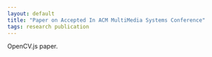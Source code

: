 ```yaml
---
layout: default
title: "Paper on Accepted In ACM MultiMedia Systems Conference"
tags: research publication
---
```


OpenCV.js paper.
